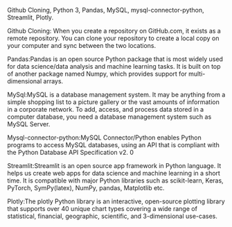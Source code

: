 Github Cloning,
Python 3,
Pandas,
MySQL,
mysql-connector-python,
Streamlit,
Plotly.


Github Cloning: When you create a repository on GitHub.com, it exists as a remote repository. You can clone your repository to create a local copy on your computer and sync between the two locations.


Pandas:Pandas is an open source Python package that is most widely used for data science/data analysis and machine learning tasks. It is built on top of another package named Numpy, which provides support for multi-dimensional arrays.


MySql:MySQL is a database management system.
It may be anything from a simple shopping list to a picture gallery or the vast amounts of information in a corporate network. To add, access, and process data stored in a computer database, you need a database management system such as MySQL Server.


Mysql-connector-python:MySQL Connector/Python enables Python programs to access MySQL databases, using an API that is compliant with the Python Database API Specification v2. 0


Streamlit:Streamlit is an open source app framework in Python language. It helps us create web apps for data science and machine learning in a short time. It is compatible with major Python libraries such as scikit-learn, Keras, PyTorch, SymPy(latex), NumPy, pandas, Matplotlib etc.


Plotly:The plotly Python library is an interactive, open-source plotting library that supports over 40 unique chart types covering a wide range of statistical, financial, geographic, scientific, and 3-dimensional use-cases.
